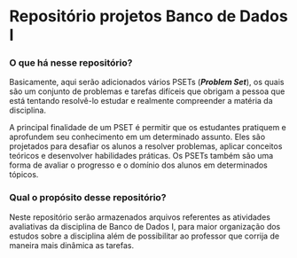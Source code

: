 # Repositório projetos Banco de Dados I

### O que há nesse repositório?


Basicamente, aqui serão adicionados vários PSETs (***Problem Set***), os quais são um conjunto de problemas e tarefas difíceis que obrigam a pessoa que está tentando resolvê-lo estudar e realmente compreender a matéria da disciplina.

A principal finalidade de um PSET é permitir que os estudantes pratiquem e aprofundem seu conhecimento em um determinado assunto. Eles são projetados para desafiar os alunos a resolver problemas, aplicar conceitos teóricos e desenvolver habilidades práticas. Os PSETs também são uma forma de avaliar o progresso e o domínio dos alunos em determinados tópicos.



### Qual o propósito desse repositório?



Neste repositório serão armazenados arquivos referentes as atividades avaliativas da disciplina de Banco de Dados I, para maior organização dos estudos sobre a disciplina além de possibilitar ao professor que corrija de maneira mais dinâmica as tarefas.
